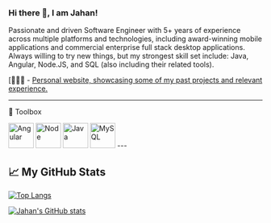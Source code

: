### Hi there 👋, I am Jahan!

Passionate and driven Software Engineer with 5+ years of experience across multiple platforms and technologies, including award-winning mobile applications and commercial enterprise full stack desktop applications.
Always willing to try new things, but my strongest skill set include: Java, Angular, Node.JS, and SQL (also including their related tools).

[🧑🏾‍💻 - [Personal website, showcasing some of my past projects and relevant experience.](https://jahanu.github.io) 




---
🧰 Toolbox

<img src="https://cdn.worldvectorlogo.com/logos/angular-icon-1.svg" alt="Angular" width="50" height="50"/> 
<img src="https://cdn.worldvectorlogo.com/logos/nodejs-icon.svg" alt="Node" width="50" height="50"/> 
<img src="https://cdn.worldvectorlogo.com/logos/java-4.svg" alt="Java" width="50" height="50"/> 
<img src="https://cdn.worldvectorlogo.com/logos/mysql-5.svg" alt="MySQL" width="50" height="50"/> 
---

## &#x1f4c8; My GitHub Stats

[![Top Langs](https://github-readme-stats.vercel.app/api/top-langs/?username=jahanu&hide=html,css&theme=default&langs_count=5&layout=compact)](https://github.com/anuraghazra/github-readme-stats)

[![Jahan's GitHub stats](https://github-readme-stats.vercel.app/api?username=Jahanu&hide=contribs&theme=default&count_private=true&show_icons=true)](https://github.com/anuraghazra/github-readme-stats)


<!--
**JahanU/jahanu** is a ✨ _special_ ✨ repository because its `README.md` (this file) appears on your GitHub profile.
-->
